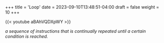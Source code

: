 +++
title = 'Loop'
date = 2023-09-10T13:48:51-04:00
draft = false
weight = 10
+++

{{< youtube aBAhVQDXpWY >}}

*a sequence of instructions that is continually repeated until a certain condition is reached.*
